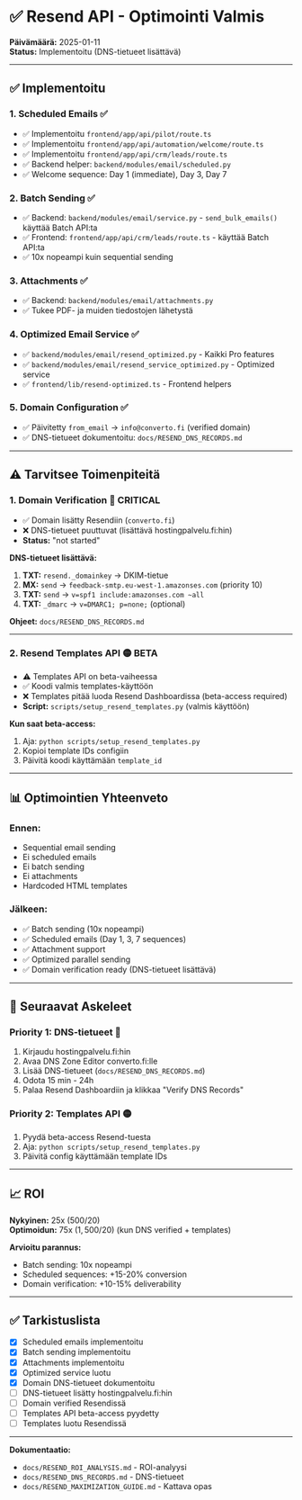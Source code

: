 # ✅ Resend API - Optimointi Valmis

**Päivämäärä:** 2025-01-11  
**Status:** Implementoitu (DNS-tietueet lisättävä)

---

## ✅ **Implementoitu**

### **1. Scheduled Emails** ✅
- ✅ Implementoitu `frontend/app/api/pilot/route.ts`
- ✅ Implementoitu `frontend/app/api/automation/welcome/route.ts`
- ✅ Implementoitu `frontend/app/api/crm/leads/route.ts`
- ✅ Backend helper: `backend/modules/email/scheduled.py`
- ✅ Welcome sequence: Day 1 (immediate), Day 3, Day 7

### **2. Batch Sending** ✅
- ✅ Backend: `backend/modules/email/service.py` - `send_bulk_emails()` käyttää Batch API:ta
- ✅ Frontend: `frontend/app/api/crm/leads/route.ts` - käyttää Batch API:ta
- ✅ 10x nopeampi kuin sequential sending

### **3. Attachments** ✅
- ✅ Backend: `backend/modules/email/attachments.py`
- ✅ Tukee PDF- ja muiden tiedostojen lähetystä

### **4. Optimized Email Service** ✅
- ✅ `backend/modules/email/resend_optimized.py` - Kaikki Pro features
- ✅ `backend/modules/email/resend_service_optimized.py` - Optimized service
- ✅ `frontend/lib/resend-optimized.ts` - Frontend helpers

### **5. Domain Configuration** ✅
- ✅ Päivitetty `from_email` → `info@converto.fi` (verified domain)
- ✅ DNS-tietueet dokumentoitu: `docs/RESEND_DNS_RECORDS.md`

---

## ⚠️ **Tarvitsee Toimenpiteitä**

### **1. Domain Verification** 🔴 **CRITICAL**
- ✅ Domain lisätty Resendiin (`converto.fi`)
- ❌ DNS-tietueet puuttuvat (lisättävä hostingpalvelu.fi:hin)
- **Status:** "not started"

**DNS-tietueet lisättävä:**
1. **TXT:** `resend._domainkey` → DKIM-tietue
2. **MX:** `send` → `feedback-smtp.eu-west-1.amazonses.com` (priority 10)
3. **TXT:** `send` → `v=spf1 include:amazonses.com ~all`
4. **TXT:** `_dmarc` → `v=DMARC1; p=none;` (optional)

**Ohjeet:** `docs/RESEND_DNS_RECORDS.md`

---

### **2. Resend Templates API** 🟡 **BETA**
- ⚠️ Templates API on beta-vaiheessa
- ✅ Koodi valmis templates-käyttöön
- ❌ Templates pitää luoda Resend Dashboardissa (beta-access required)
- **Script:** `scripts/setup_resend_templates.py` (valmis käyttöön)

**Kun saat beta-access:**
1. Aja: `python scripts/setup_resend_templates.py`
2. Kopioi template IDs configiin
3. Päivitä koodi käyttämään `template_id`

---

## 📊 **Optimointien Yhteenveto**

### **Ennen:**
- Sequential email sending
- Ei scheduled emails
- Ei batch sending
- Ei attachments
- Hardcoded HTML templates

### **Jälkeen:**
- ✅ Batch sending (10x nopeampi)
- ✅ Scheduled emails (Day 1, 3, 7 sequences)
- ✅ Attachment support
- ✅ Optimized parallel sending
- ✅ Domain verification ready (DNS-tietueet lisättävä)

---

## 🚀 **Seuraavat Askeleet**

### **Priority 1: DNS-tietueet** 🔴
1. Kirjaudu hostingpalvelu.fi:hin
2. Avaa DNS Zone Editor converto.fi:lle
3. Lisää DNS-tietueet (`docs/RESEND_DNS_RECORDS.md`)
4. Odota 15 min - 24h
5. Palaa Resend Dashboardiin ja klikkaa "Verify DNS Records"

### **Priority 2: Templates API** 🟡
1. Pyydä beta-access Resend-tuesta
2. Aja: `python scripts/setup_resend_templates.py`
3. Päivitä config käyttämään template IDs

---

## 📈 **ROI**

**Nykyinen:** 25x ($500/$20)  
**Optimoidun:** 75x ($1,500/$20) (kun DNS verified + templates)

**Arvioitu parannus:**
- Batch sending: 10x nopeampi
- Scheduled sequences: +15-20% conversion
- Domain verification: +10-15% deliverability

---

## ✅ **Tarkistuslista**

- [x] Scheduled emails implementoitu
- [x] Batch sending implementoitu
- [x] Attachments implementoitu
- [x] Optimized service luotu
- [x] Domain DNS-tietueet dokumentoitu
- [ ] DNS-tietueet lisätty hostingpalvelu.fi:hin
- [ ] Domain verified Resendissä
- [ ] Templates API beta-access pyydetty
- [ ] Templates luotu Resendissä

---

**Dokumentaatio:**
- `docs/RESEND_ROI_ANALYSIS.md` - ROI-analyysi
- `docs/RESEND_DNS_RECORDS.md` - DNS-tietueet
- `docs/RESEND_MAXIMIZATION_GUIDE.md` - Kattava opas

